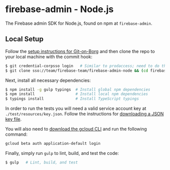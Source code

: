 # firebase-admin - Node.js

The Firebase admin SDK for Node.js, found on npm at `firebase-admin`.

## Local Setup

Follow the [setup instructions for Git-on-Borg](https://gerrit-internal.git.corp.google.com/docs/+/master/users/from-gmac.md#)
and then clone the repo to your local machine with the commit hook:

```bash
$ git credential-corpsso login   # Similar to prodaccess; need to do this daily
$ git clone sso://team/firebase-team/firebase-admin-node && (cd firebase-admin-node && curl -Lo `git rev-parse --git-dir`/hooks/commit-msg https://gerrit-review.googlesource.com/tools/hooks/commit-msg ; chmod +x `git rev-parse --git-dir`/hooks/commit-msg)
```

Next, install all necessary dependencies:

```bash
$ npm install -g gulp typings  # Install global npm dependencies
$ npm install                  # Install local npm dependencies
$ typings install              # Install TypeScript typings
```

In order to run the tests you will need a valid service account key at
`./test/resources/key.json`. Follow the instructions for [downloading a JSON key
file](https://developers.google.com/identity/protocols/application-default-credentials#howtheywork).

You will also need to [download the gcloud CLI](https://cloud.google.com/sdk/downloads#interactive)
and run the following command:

```bash
gcloud beta auth application-default login
```

Finally, simply run `gulp` to lint, build, and test the code:

```bash
$ gulp   # Lint, build, and test
```
